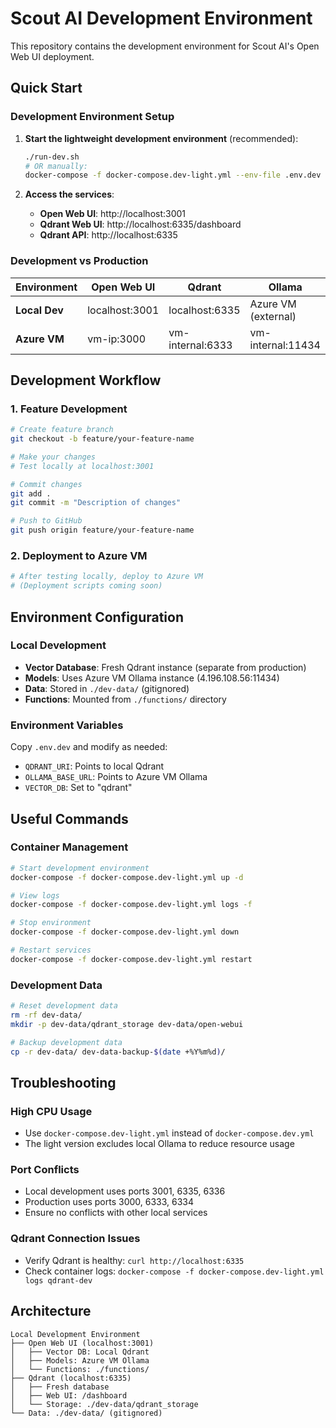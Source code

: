 # Scout AI Development Environment

This repository contains the development environment for Scout AI's Open Web UI deployment.

## Quick Start

### Development Environment Setup

1. **Start the lightweight development environment** (recommended):
   ```bash
   ./run-dev.sh
   # OR manually:
   docker-compose -f docker-compose.dev-light.yml --env-file .env.dev up -d
   ```

2. **Access the services**:
   - **Open Web UI**: http://localhost:3001
   - **Qdrant Web UI**: http://localhost:6335/dashboard
   - **Qdrant API**: http://localhost:6335

### Development vs Production

| Environment | Open Web UI | Qdrant | Ollama | Purpose |
|-------------|-------------|--------|---------|---------|
| **Local Dev** | localhost:3001 | localhost:6335 | Azure VM (external) | Development & testing |
| **Azure VM** | vm-ip:3000 | vm-internal:6333 | vm-internal:11434 | Production |

## Development Workflow

### 1. Feature Development
```bash
# Create feature branch
git checkout -b feature/your-feature-name

# Make your changes
# Test locally at localhost:3001

# Commit changes
git add .
git commit -m "Description of changes"

# Push to GitHub
git push origin feature/your-feature-name
```

### 2. Deployment to Azure VM
```bash
# After testing locally, deploy to Azure VM
# (Deployment scripts coming soon)
```

## Environment Configuration

### Local Development
- **Vector Database**: Fresh Qdrant instance (separate from production)
- **Models**: Uses Azure VM Ollama instance (4.196.108.56:11434)
- **Data**: Stored in `./dev-data/` (gitignored)
- **Functions**: Mounted from `./functions/` directory

### Environment Variables
Copy `.env.dev` and modify as needed:
- `QDRANT_URI`: Points to local Qdrant
- `OLLAMA_BASE_URL`: Points to Azure VM Ollama
- `VECTOR_DB`: Set to "qdrant"

## Useful Commands

### Container Management
```bash
# Start development environment
docker-compose -f docker-compose.dev-light.yml up -d

# View logs
docker-compose -f docker-compose.dev-light.yml logs -f

# Stop environment
docker-compose -f docker-compose.dev-light.yml down

# Restart services
docker-compose -f docker-compose.dev-light.yml restart
```

### Development Data
```bash
# Reset development data
rm -rf dev-data/
mkdir -p dev-data/qdrant_storage dev-data/open-webui

# Backup development data
cp -r dev-data/ dev-data-backup-$(date +%Y%m%d)/
```

## Troubleshooting

### High CPU Usage
- Use `docker-compose.dev-light.yml` instead of `docker-compose.dev.yml`
- The light version excludes local Ollama to reduce resource usage

### Port Conflicts
- Local development uses ports 3001, 6335, 6336
- Production uses ports 3000, 6333, 6334
- Ensure no conflicts with other local services

### Qdrant Connection Issues
- Verify Qdrant is healthy: `curl http://localhost:6335`
- Check container logs: `docker-compose -f docker-compose.dev-light.yml logs qdrant-dev`

## Architecture

```
Local Development Environment
├── Open Web UI (localhost:3001)
│   ├── Vector DB: Local Qdrant
│   ├── Models: Azure VM Ollama
│   └── Functions: ./functions/
├── Qdrant (localhost:6335)
│   ├── Fresh database
│   ├── Web UI: /dashboard
│   └── Storage: ./dev-data/qdrant_storage
└── Data: ./dev-data/ (gitignored)
```